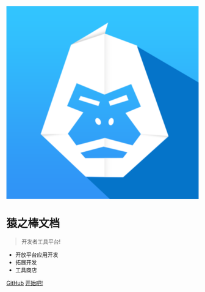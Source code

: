 <!-- _coverpage.md -->

![logo](_media/icon.svg)

# 猿之棒文档

> 开发者工具平台!

- 开放平台应用开发
- 拓展开发
- 工具商店

<a href="https://github.com/yuanzhibang-tool/yzb-document/" target="_blank">GitHub</a>
[开始吧!](get_started)
